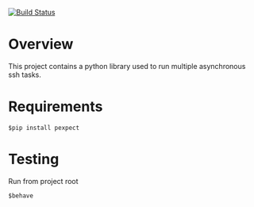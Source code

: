[![Build Status](https://travis-ci.org/Enyx-SA/yassh.svg?branch=master)](https://travis-ci.org/Enyx-SA/yassh)

Overview
========

This project contains a python library used
to run multiple asynchronous ssh tasks.

Requirements
============

    $pip install pexpect

Testing
=======

Run from project root

    $behave

